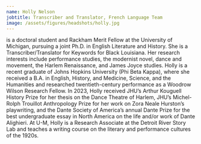 ```yaml
---
name: Holly Nelson
jobtitle: Transcriber and Translator, French Language Team
image: /assets/figures/headshots/holly.jpg
---
```

is a doctoral student and Rackham Merit Fellow at the University of Michigan, pursuing a joint Ph.D. in English Literature and History. She is a Transcriber/Translator for Keywords for Black Louisiana. Her research interests include performance studies, the modernist novel, dance and movement, the Harlem Renaissance, and James Joyce studies. Holly is a recent graduate of Johns Hopkins University (Phi Beta Kappa), where she received a B.A. in English, History, and Medicine, Science, and the Humanities and researched twentieth-century performance as a Woodrow Wilson Research Fellow. In 2023, Holly received JHU’s Arthur Kouguell History Prize for her thesis on the Dance Theatre of Harlem, JHU’s Michel-Rolph Trouillot Anthropology Prize for her work on Zora Neale Hurston’s playwriting, and the Dante Society of America’s annual Dante Prize for the best undergraduate essay in North America on the life and/or work of Dante Alighieri. At U-M, Holly is a Research Associate at the Detroit River Story Lab and teaches a writing course on the literary and performance cultures of the 1920s.